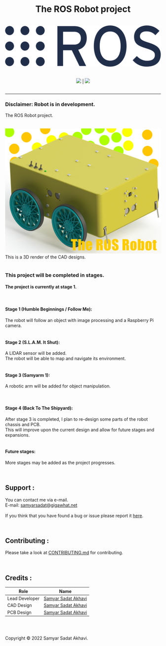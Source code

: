 <h1 align="center">The ROS Robot project</h1>

<p align="center">
	<br>
	<a href="https://www.ros.org"><img src="https://github.com/samyarsadat/ROS-Robot/raw/stage-1/Assets/Logos/ROS_logo.svg"></a><br>
	<br>
	<br>
	<a href="https://github.com/samyarsadat/ROS-Robot/blob/dev/LICENSE"><img src="https://img.shields.io/github/license/samyarsadat/ROS-Robot?color=blue"></a>
	|
	<a href="https://github.com/samyarsadat/ROS-Robot/issues"><img src="https://img.shields.io/github/issues/samyarsadat/ROS-Robot"></a>
	<br><br>
</p>

----
### Disclaimer: Robot is in development.
The ROS Robot project.
<br>
<br>
<br>
<img src="https://github.com/samyarsadat/ROS-Robot/raw/stage-1/Assets/Renders/GitHub_Render_1_Edited.png">
This is a 3D render of the CAD designs.
<br>
<br>

### This project will be completed in stages.
#### The project is currently at stage 1.
<br>

#### Stage 1 (Humble Beginnings / Follow Me):
The robot will follow an object with image processing and a Raspberry Pi camera.
<br>
<br>

#### Stage 2 (S.L.A.M. It Shut):
A LIDAR sensor will be added.<br>
The robot will be able to map and navigate its environment.
<br>
<br>

#### Stage 3 (Samyarm 1):
A robotic arm will be added for object manipulation.<br>
<br>
<br>

#### Stage 4 (Back To The Shipyard):
After stage 3 is completed, I plan to re-design some parts of the robot chassis and PCB.<br>
This will improve upon the current design and allow for future stages and expansions.
<br>
<br>

#### Future stages:
More stages may be added as the project progresses.

<br>

## Support :
You can contact me via e-mail.<br>
E-mail: samyarsadat@gigawhat.net
<br>
<br>
If you think that you have found a bug or issue please report it <a href="https://github.com/samyarsadat/ROS-Robot/issues">here</a>.

<br>

## Contributing :
Please take a look at <a href="https://github.com/samyarsadat/ROS-Robot/blob/dev/CONTRIBUTING.md">CONTRIBUTING.md</a> for contributing.

<br>

## Credits :
| Role           | Name                                                             |
| -------------- | ---------------------------------------------------------------- |
| Lead Developer | <a href="https://github.com/samyarsadat">Samyar Sadat Akhavi</a> |
| CAD Design     | <a href="https://github.com/samyarsadat">Samyar Sadat Akhavi</a> |
| PCB Design     | <a href="https://github.com/samyarsadat">Samyar Sadat Akhavi</a> |

<br>
<br>

Copyright © 2022 Samyar Sadat Akhavi.

